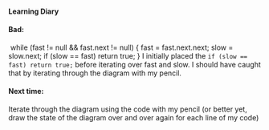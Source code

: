 #### Learning Diary
#### Bad:
​
while (fast != null && fast.next != null) {
fast = fast.next.next;
slow = slow.next;
if (slow == fast) return true;
}
I initially placed the `if (slow == fast) return true;` before iterating over fast and slow. I should have caught that by iterating through the diagram with my pencil.
#### Next time:
Iterate through the diagram using the code with my pencil (or better yet, draw the state of the diagram over and over again for each line of my code)